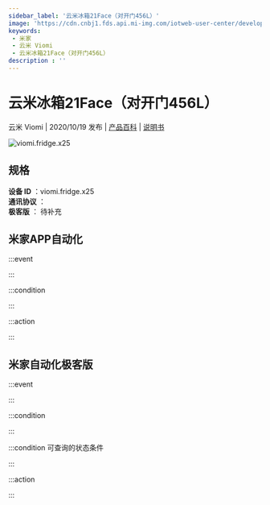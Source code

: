 ```yaml
---
sidebar_label: '云米冰箱21Face（对开门456L）'
image: 'https://cdn.cnbj1.fds.api.mi-img.com/iotweb-user-center/developer_16790488339191HDnyoBj.png?GalaxyAccessKeyId=AKVGLQWBOVIRQ3XLEW&Expires=9223372036854775807&Signature=wvLcxh3fKjsXixRZpu6Txab3eWU='
keywords: 
 - 米家
 - 云米 Viomi
 - 云米冰箱21Face（对开门456L）
description : ''
---
```

# 云米冰箱21Face（对开门456L）

云米 Viomi | 2020/10/19 发布 | [产品百科](https://home.mi.com/webapp/content/baike/product/index.html?model=viomi.fridge.x25/) | [说明书](https://home.mi.com/views/introduction.html?model=viomi.fridge.x25&region=cn)

![viomi.fridge.x25](https://cdn.cnbj1.fds.api.mi-img.com/iotweb-user-center/developer_16790488339191HDnyoBj.png?GalaxyAccessKeyId=AKVGLQWBOVIRQ3XLEW&Expires=9223372036854775807&Signature=wvLcxh3fKjsXixRZpu6Txab3eWU=)

## 规格  
> 
**设备 ID** ：viomi.fridge.x25  
**通讯协议** ：  
**极客版**  ： 待补充 


## 米家APP自动化  

:::event  

:::

:::condition  

:::

:::action   

:::

## 米家自动化极客版  

:::event  

:::

:::condition  

:::

:::condition 可查询的状态条件  

:::

:::action  

:::

        
